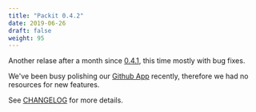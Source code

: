 ```yaml
---
title: "Packit 0.4.2"
date: 2019-06-26
draft: false
weight: 95
---
```


Another relase after a month since [0.4.1](https://packit.dev/posts/packit-041/), this time mostly with bug fixes.

<!--more-->

We've been busy polishing our [Github App](https://packit.dev/packit-as-a-service/) recently, therefore we had no resources for new features.

See [CHANGELOG](https://github.com/packit-service/packit/blob/master/CHANGELOG.md#042) for more details.
